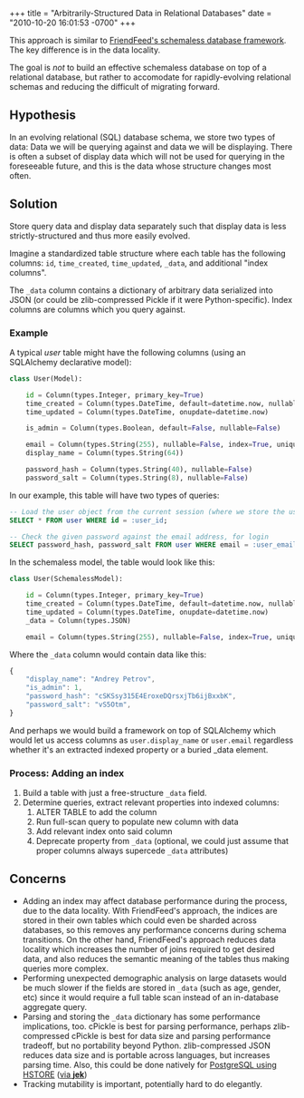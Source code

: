 +++
title = "Arbitrarily-Structured Data in Relational Databases"
date = "2010-10-20 16:01:53 -0700"
+++

This approach is similar to [FriendFeed's schemaless database framework](http://bret.appspot.com/entry/how-friendfeed-uses-mysql). The key difference is in the data locality.

The goal is *not* to build an effective schemaless database on top of a relational database, but rather to accomodate for rapidly-evolving relational schemas and reducing the difficult of migrating forward.

## Hypothesis

In an evolving relational (SQL) database schema, we store two types of data: Data we will be querying against and data we will be displaying. There is often a subset of display data which will not be used for querying in the foreseeable future, and this is the data whose structure changes most often.

## Solution

Store query data and display data separately such that display data is less strictly-structured and thus more easily evolved.

Imagine a standardized table structure where each table has the following columns: ``id``, ``time_created``, ``time_updated``, ``_data``, and additional "index columns".

The ``_data`` column contains a dictionary of arbitrary data serialized into JSON (or could be zlib-compressed Pickle if it were Python-specific). Index columns are columns which you query against.

### Example

A typical *user* table might have the following columns (using an SQLAlchemy declarative model):

```python
class User(Model):

    id = Column(types.Integer, primary_key=True)
    time_created = Column(types.DateTime, default=datetime.now, nullable=False)
    time_updated = Column(types.DateTime, onupdate=datetime.now)

    is_admin = Column(types.Boolean, default=False, nullable=False)

    email = Column(types.String(255), nullable=False, index=True, unique=True)
    display_name = Column(types.String(64))

    password_hash = Column(types.String(40), nullable=False)
    password_salt = Column(types.String(8), nullable=False)
```

In our example, this table will have two types of queries:

```sql
-- Load the user object from the current session (where we store the user_id)
SELECT * FROM user WHERE id = :user_id;

-- Check the given password against the email address, for login
SELECT password_hash, password_salt FROM user WHERE email = :user_email;
```

In the schemaless model, the table would look like this:

```python
class User(SchemalessModel):

    id = Column(types.Integer, primary_key=True)
    time_created = Column(types.DateTime, default=datetime.now, nullable=False)
    time_updated = Column(types.DateTime, onupdate=datetime.now)
    _data = Column(types.JSON)

    email = Column(types.String(255), nullable=False, index=True, unique=True)
```

Where the ``_data`` column would contain data like this:

```javascript
{
    "display_name": "Andrey Petrov",
    "is_admin": 1,
    "password_hash": "cSKSsy315E4EroxeDQrsxjTb6ijBxxbK",
    "password_salt": "vS5Otm",
}
```

And perhaps we would build a framework on top of SQLAlchemy which would let us access columns as ``user.display_name`` or ``user.email`` regardless whether it's an extracted indexed property or a buried _data element.


### Process: Adding an index

1.  Build a table with just a free-structure ``_data`` field.
2.  Determine queries, extract relevant properties into indexed columns:
    1. ALTER TABLE to add the column
    2. Run full-scan query to populate new column with data
    3. Add relevant index onto said column
    4. Deprecate property from ``_data`` (optional, we could just assume that proper columns always supercede ``_data`` attributes)


## Concerns

* Adding an index may affect database performance during the process, due to the data locality. With FriendFeed's approach, the indices are stored in their own tables which could even be sharded across databases, so this removes any performance concerns during schema transitions. On the other hand, FriendFeed's approach reduces data locality which increases the number of joins required to get desired data, and also reduces the semantic meaning of the tables thus making queries more complex.
* Performing unexpected demographic analysis on large datasets would be much slower if the fields are stored in ``_data`` (such as age, gender, etc) since it would require a full table scan instead of an in-database aggregate query.
* Parsing and storing the ``_data`` dictionary has some performance implications, too. cPickle is best for parsing performance, perhaps zlib-compressed cPickle is best for data size and parsing performance tradeoff, but no portability beyond Python. zlib-compressed JSON reduces data size and is portable across languages, but increases parsing time. Also, this could be done natively for [PostgreSQL using HSTORE](http://www.postgresql.org/docs/current/static/hstore.html) ([via __jek__](http://twitter.com/#!/__jek__/status/27975347844))
* Tracking mutability is important, potentially hard to do elegantly.
